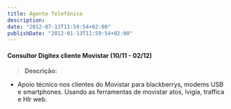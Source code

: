 ```yaml
---
title: Agente Telefónico
description:
date: "2012-07-13T11:59:54+02:00"
publishDate: "2012-01-13T11:59:54+02:00"
---
```

#### Consultor Digitex cliente Movistar (10/11 - 02/12)
> 
> **Descrição:**

* Apoio técnico nos clientes do Movistar para blackberrys, modems USB e smartphones. Usando as ferramentas de movistar atos, lvigia, traffica e Hlr web.